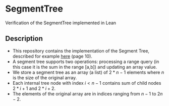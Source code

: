 # SegmentTree
Verification of the SegmentTree implemented in Lean

## Description
- This repository contains the implementation of the Segment Tree, described for example [here](https://www2.compute.dtu.dk/courses/02110/2022/diverse/partialsum-dynarray-v2.pdf) (page 10).
- A segment tree supports two operations: processing a range query (in this case it is the sum in the range [a,b]) and updating an array value.
- We store a segment tree as an array (a list) of $2 * n - 1$ elements where  $n$ is the size of the original array. 
- Each internal tree node with index $i < n-1$ contains sum of child nodes $2*i+1$ and $2 * i +2$.
- The elements of the original array are in indices ranging from $n-1$ to $2n-2$.







